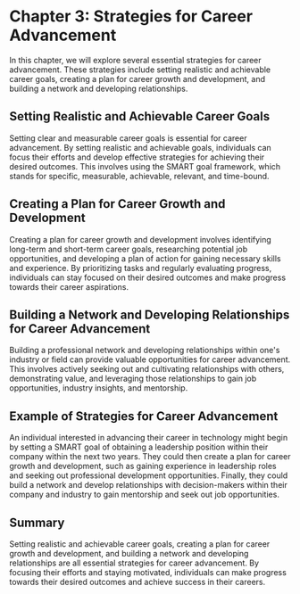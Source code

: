 Chapter 3: Strategies for Career Advancement
============================================

In this chapter, we will explore several essential strategies for career advancement. These strategies include setting realistic and achievable career goals, creating a plan for career growth and development, and building a network and developing relationships.

Setting Realistic and Achievable Career Goals
---------------------------------------------

Setting clear and measurable career goals is essential for career advancement. By setting realistic and achievable goals, individuals can focus their efforts and develop effective strategies for achieving their desired outcomes. This involves using the SMART goal framework, which stands for specific, measurable, achievable, relevant, and time-bound.

Creating a Plan for Career Growth and Development
-------------------------------------------------

Creating a plan for career growth and development involves identifying long-term and short-term career goals, researching potential job opportunities, and developing a plan of action for gaining necessary skills and experience. By prioritizing tasks and regularly evaluating progress, individuals can stay focused on their desired outcomes and make progress towards their career aspirations.

Building a Network and Developing Relationships for Career Advancement
----------------------------------------------------------------------

Building a professional network and developing relationships within one's industry or field can provide valuable opportunities for career advancement. This involves actively seeking out and cultivating relationships with others, demonstrating value, and leveraging those relationships to gain job opportunities, industry insights, and mentorship.

Example of Strategies for Career Advancement
--------------------------------------------

An individual interested in advancing their career in technology might begin by setting a SMART goal of obtaining a leadership position within their company within the next two years. They could then create a plan for career growth and development, such as gaining experience in leadership roles and seeking out professional development opportunities. Finally, they could build a network and develop relationships with decision-makers within their company and industry to gain mentorship and seek out job opportunities.

Summary
-------

Setting realistic and achievable career goals, creating a plan for career growth and development, and building a network and developing relationships are all essential strategies for career advancement. By focusing their efforts and staying motivated, individuals can make progress towards their desired outcomes and achieve success in their careers.

